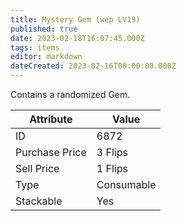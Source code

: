 ```yaml
---
title: Mystery Gem (wep LV19)
published: true
date: 2023-02-18T16:07:45.000Z
tags: items
editor: markdown
dateCreated: 2023-02-16T00:00:00.000Z
---
```


Contains a randomized Gem.

|Attribute|Value|
|-|-|
|ID|6872|
|Purchase Price|3 Flips|
|Sell Price|1 Flips|
|Type|Consumable|
|Stackable|Yes|

